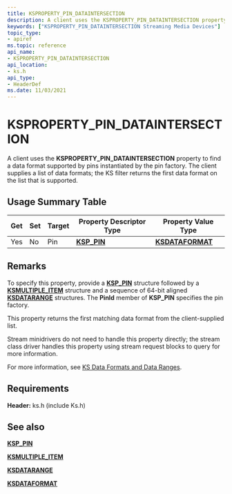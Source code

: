 ```yaml
---
title: KSPROPERTY_PIN_DATAINTERSECTION
description: A client uses the KSPROPERTY_PIN_DATAINTERSECTION property to find a data format supported by pins instantiated by the pin factory. The client supplies a list of data formats; the KS filter returns the first data format on the list that is supported.
keywords: ["KSPROPERTY_PIN_DATAINTERSECTION Streaming Media Devices"]
topic_type:
- apiref
ms.topic: reference
api_name:
- KSPROPERTY_PIN_DATAINTERSECTION
api_location:
- ks.h
api_type:
- HeaderDef
ms.date: 11/03/2021
---
```


# KSPROPERTY_PIN_DATAINTERSECTION

A client uses the **KSPROPERTY_PIN_DATAINTERSECTION** property to find a data format supported by pins instantiated by the pin factory. The client supplies a list of data formats; the KS filter returns the first data format on the list that is supported.

## Usage Summary Table

| Get | Set | Target | Property Descriptor Type | Property Value Type |
|--|--|--|--|--|
| Yes | No | Pin | [**KSP_PIN**](/windows-hardware/drivers/ddi/ks/ns-ks-ksp_pin) | [**KSDATAFORMAT**](/windows-hardware/drivers/ddi/ks/ns-ks-ksdataformat) |

## Remarks

To specify this property, provide a [**KSP_PIN**](/windows-hardware/drivers/ddi/ks/ns-ks-ksp_pin) structure followed by a [**KSMULTIPLE_ITEM**](/windows-hardware/drivers/ddi/ks/ns-ks-ksmultiple_item) structure and a sequence of 64-bit aligned [**KSDATARANGE**](/previous-versions/ff561658(v=vs.85)) structures. The **PinId** member of **KSP_PIN** specifies the pin factory.

This property returns the first matching data format from the client-supplied list.

Stream minidrivers do not need to handle this property directly; the stream class driver handles this property using stream request blocks to query for more information.

For more information, see [KS Data Formats and Data Ranges](ks-data-formats-and-data-ranges.md).

## Requirements

**Header:** ks.h (include Ks.h)

## See also

[**KSP_PIN**](/windows-hardware/drivers/ddi/ks/ns-ks-ksp_pin)

[**KSMULTIPLE_ITEM**](/windows-hardware/drivers/ddi/ks/ns-ks-ksmultiple_item)

[**KSDATARANGE**](/previous-versions/ff561658(v=vs.85))

[**KSDATAFORMAT**](/windows-hardware/drivers/ddi/ks/ns-ks-ksdataformat)
